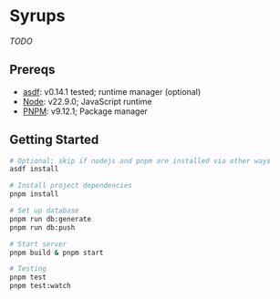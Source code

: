 # Syrups

_TODO_

## Prereqs

- [asdf](https://asdf-vm.com/guide/getting-started.html): v0.14.1 tested; runtime manager (optional)
- [Node](https://nodejs.org/en/download/package-manager): v22.9.0; JavaScript runtime
- [PNPM](https://pnpm.io/installation): v9.12.1; Package manager

## Getting Started

```bash
# Optional; skip if nodejs and pnpm are installed via other ways
asdf install

# Install project dependencies
pnpm install

# Set up database
pnpm run db:generate
pnpm run db:push

# Start server
pnpm build & pnpm start

# Testing
pnpm test
pnpm test:watch
```
